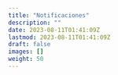 ```yaml
---
title: "Notificaciones"
description: ""
date: 2023-08-11T01:41:09Z
lastmod: 2023-08-11T01:41:09Z
draft: false
images: []
weight: 50
---
```

